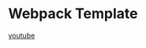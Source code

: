 # Webpack Template

[youtube](https://www.youtube.com/playlist?list=PLmZPx_9ZF_sB4orswXdpThGMX9ii2uP7Z)
